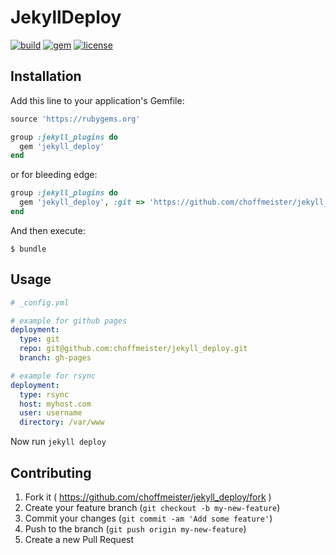# JekyllDeploy

[![build](https://img.shields.io/travis/choffmeister/jekyll_deploy/develop.svg)](https://travis-ci.org/choffmeister/jekyll_deploy)
[![gem](https://img.shields.io/gem/v/jekyll_deploy.svg)](https://rubygems.org/gems/jekyll_deploy)
[![license](https://img.shields.io/badge/license-MIT-lightgrey.svg)](http://opensource.org/licenses/MIT)

## Installation

Add this line to your application's Gemfile:

```ruby
source 'https://rubygems.org'

group :jekyll_plugins do
  gem 'jekyll_deploy'
end
```

or for bleeding edge:

```ruby
group :jekyll_plugins do
  gem 'jekyll_deploy', :git => 'https://github.com/choffmeister/jekyll_deploy.git', :branch => 'develop'
end
```

And then execute:

    $ bundle

## Usage

```yaml
# _config.yml

# example for github pages
deployment:
  type: git
  repo: git@github.com:choffmeister/jekyll_deploy.git
  branch: gh-pages

# example for rsync
deployment:
  type: rsync
  host: myhost.com
  user: username
  directory: /var/www
```

Now run `jekyll deploy`

## Contributing

1. Fork it ( https://github.com/choffmeister/jekyll_deploy/fork )
2. Create your feature branch (`git checkout -b my-new-feature`)
3. Commit your changes (`git commit -am 'Add some feature'`)
4. Push to the branch (`git push origin my-new-feature`)
5. Create a new Pull Request
